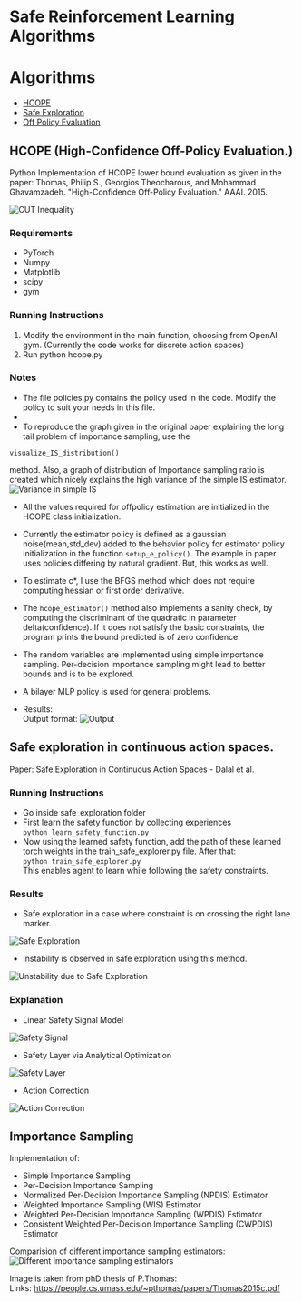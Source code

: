 # Safe Reinforcement Learning Algorithms   

Algorithms
=================
<!--ts-->
   * [HCOPE](#hcope)
   * [Safe Exploration](#safe_exploration)
   * [Off Policy Evaluation](#importance_sampling)
<!--te-->





## HCOPE (High-Confidence Off-Policy Evaluation.)


Python Implementation of HCOPE lower bound evaluation as given in the paper:
Thomas, Philip S., Georgios Theocharous, and Mohammad Ghavamzadeh. "High-Confidence Off-Policy Evaluation." AAAI. 2015.


![CUT Inequality](https://github.com/hari-sikchi/safeRL/blob/master/results/Theorem.png)


### Requirements
* PyTorch
* Numpy
* Matplotlib
* scipy
* gym

### Running Instructions

1. Modify the environment in the main function, choosing from  OpenAI gym. (Currently the code works for discrete action spaces)    
2. Run python hcope.py   

### Notes
* The file policies.py contains the policy used in the code. Modify the policy to suit your needs in this file.   
* 
* To reproduce the graph given in the original paper explaining the long tail problem of importance sampling, use the 
```
visualize_IS_distribution()
```
method. Also, a graph of distribution of Importance sampling ratio is created which nicely explains the high variance of the simple IS estimator.
![Variance in simple IS](https://github.com/hari-sikchi/safeRL/blob/master/results/IS_variance.png)   

* All the values required for offpolicy estimation are initialized in the HCOPE class initialization.  
* Currently the estimator policy is defined as a gaussian noise(mean,std_dev) added to the behavior policy for estimator policy initialization in the function `setup_e_policy()`. The example in paper uses policies differing by natural gradient. But, this works as well.   
  
* To estimate c*, I use the BFGS method which does not require computing hessian or first order derivative.   
* The ```hcope_estimator()``` method also implements a sanity check, by computing the discriminant of the quadratic in parameter delta(confidence). If it does not satisfy the basic constraints, the program prints the bound predicted is of zero confidence.   
* The random variables are implemented using simple importance sampling. Per-decision importance sampling might lead to better bounds and is to be explored.   
* A bilayer MLP policy is used for general problems.   
* Results:   
Output format: 
![Output](https://github.com/hari-sikchi/safeRL/blob/master/results/Result.png)   


## Safe exploration in continuous action spaces.

Paper: Safe Exploration in Continuous Action Spaces - Dalal et al.

### Running Instructions
* Go inside safe_exploration folder   
* First learn the safety function by collecting experiences   
       `python learn_safety_function.py`   
* Now using the learned safety function, add the path of these learned torch weights in the train_safe_explorer.py file. After that:   
       `python train_safe_explorer.py`   
This enables agent to learn while following the safety constraints.
       
       

### Results


* Safe exploration in a case where constraint is on crossing the right lane marker.  

![Safe Exploration](https://github.com/hari-sikchi/safeRL/blob/master/results/safe_actions.gif)

* Instability is observed in safe exploration using this method.   

![Unstability due to Safe Exploration](https://github.com/hari-sikchi/safeRL/blob/master/results/safe_actions_instability.gif)   


### Explanation

* Linear Safety Signal Model    
    
![Safety Signal](https://github.com/hari-sikchi/safeRL/blob/master/results/safety_signal.png)   



* Safety Layer via Analytical Optimization 
   
![Safety Layer](https://github.com/hari-sikchi/safeRL/blob/master/results/safety_layer.png)   

* Action Correction   
   
![Action Correction](https://github.com/hari-sikchi/safeRL/blob/master/results/safety_optimization.png)   





## Importance Sampling

Implementation of:    
* Simple Importance Sampling   
* Per-Decision Importance Sampling    
* Normalized Per-Decision Importance Sampling (NPDIS) Estimator    
* Weighted Importance Sampling (WIS) Estimator   
* Weighted Per-Decision Importance Sampling (WPDIS) Estimator    
* Consistent Weighted Per-Decision Importance Sampling (CWPDIS) Estimator   
    
Comparision of different importance sampling estimators:   
![Different Importance sampling estimators](https://github.com/hari-sikchi/HCOPE/blob/master/importance_sampling/results/importance_sampling.png)   

 Image is taken from phD thesis of P.Thomas:    
 Links: https://people.cs.umass.edu/~pthomas/papers/Thomas2015c.pdf   

